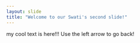 ```yaml
---
layout: slide
title: "Welcome to our Swati's second slide!"
---
```

my cool text is here!!!
Use the left arrow to go back!
